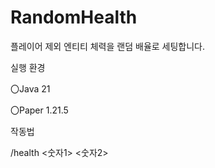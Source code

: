 # RandomHealth
플레이어 제외 엔티티 체력을 랜덤 배율로 세팅합니다.

실행 환경

〇Java 21

〇Paper 1.21.5

작동법

/health <숫자1> <숫자2>
